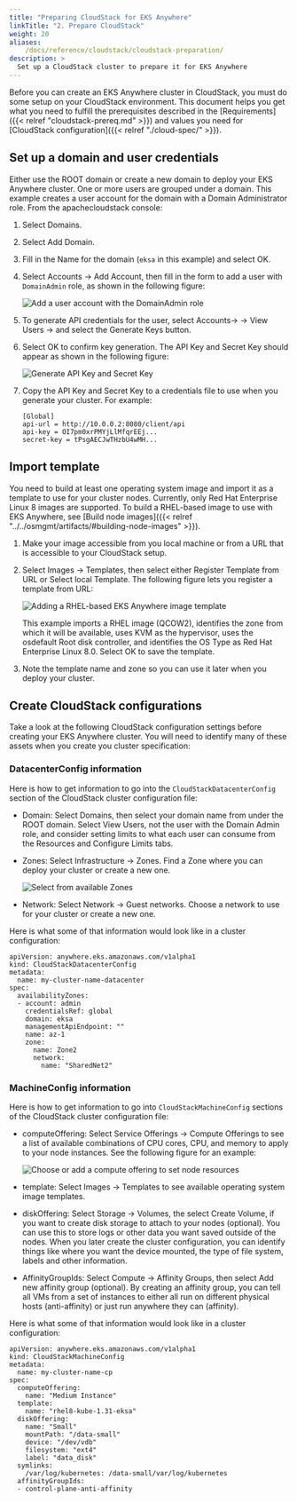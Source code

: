 ```yaml
---
title: "Preparing CloudStack for EKS Anywhere"
linkTitle: "2. Prepare CloudStack"
weight: 20
aliases:
    /docs/reference/cloudstack/cloudstack-preparation/
description: >
  Set up a CloudStack cluster to prepare it for EKS Anywhere
---
```

Before you can create an EKS Anywhere cluster in CloudStack, you must do some setup on your CloudStack environment.
This document helps you get what you need to fulfill the prerequisites described in the [Requirements]({{< relref "cloudstack-prereq.md" >}}) and values you need for [CloudStack configuration]({{< relref "./cloud-spec/" >}}).

## Set up a domain and user credentials
Either use the ROOT domain or create a new domain to deploy your EKS Anywhere cluster.
One or more users are grouped under a domain.
This example creates a user account for the domain with a Domain Administrator role.
From the apachecloudstack console:

1. Select Domains.
1. Select Add Domain.
1. Fill in the Name for the domain (`eksa` in this example) and select OK.
1. Select Accounts -> Add Account, then fill in the form to add a user with `DomainAdmin` role, as shown in the following figure:

   ![Add a user account with the DomainAdmin role](/images/csaddaccount.png)

1. To generate API credentials for the user, select Accounts-> <username> -> View Users -> <username> and select the Generate Keys button.
1. Select OK to confirm key generation. The API Key and Secret Key should appear as shown in the following figure:

   ![Generate API Key and Secret Key](/images/csgenkeys.png)

1. Copy the API Key and Secret Key to a credentials file to use when you generate your cluster. For example:
   ```
   [Global]
   api-url = http://10.0.0.2:8080/client/api
   api-key = OI7pm0xrPMYjLlMfqrEEj...
   secret-key = tPsgAECJwTHzbU4wMH...
   ```
## Import template
You need to build at least one operating system image and import it as a template to use for your cluster nodes.
Currently, only Red Hat Enterprise Linux 8 images are supported.
To build a RHEL-based image to use with EKS Anywhere, see [Build node images]({{< relref "../../osmgmt/artifacts/#building-node-images" >}}).

1. Make your image accessible from you local machine or from a URL that is accessible to your CloudStack setup.

2. Select Images -> Templates, then select either Register Template from URL or Select local Template. The following figure lets you register a template from URL:

   ![Adding a RHEL-based EKS Anywhere image template](/images/cstemplateRHEL.png)

   This example imports a RHEL image (QCOW2), identifies the zone from which it will be available, uses KVM as the hypervisor, uses the osdefault Root disk controller, and identifies the OS Type as Red Hat Enterprise Linux 8.0. Select OK to save the template.

3. Note the template name and zone so you can use it later when you deploy your cluster.

## Create CloudStack configurations

Take a look at the following CloudStack configuration settings before creating your EKS Anywhere cluster.
You will need to identify many of these assets when you create you cluster specification:

### DatacenterConfig information

Here is how to get information to go into the `CloudStackDatacenterConfig` section of the CloudStack cluster configuration file:

* Domain: Select Domains, then select your domain name from under the ROOT domain. Select View Users, not the user with the Domain Admin role, and consider setting limits to what each user can consume from the Resources and Configure Limits tabs.

* Zones: Select Infrastructure -> Zones. Find a Zone where you can deploy your cluster or create a new one. 

   ![Select from available Zones](/images/cszones.png)

* Network: Select Network -> Guest networks. Choose a network to use for your cluster or create a new one.

Here is what some of that information would look like in a cluster configuration:

```
apiVersion: anywhere.eks.amazonaws.com/v1alpha1
kind: CloudStackDatacenterConfig
metadata:
  name: my-cluster-name-datacenter
spec:
  availabilityZones:
  - account: admin
    credentialsRef: global
    domain: eksa
    managementApiEndpoint: ""
    name: az-1
    zone:
      name: Zone2
      network:
        name: "SharedNet2"
```

### MachineConfig information

Here is how to get information to go into `CloudStackMachineConfig` sections of the CloudStack cluster configuration file:

* computeOffering: Select Service Offerings -> Compute Offerings to see a list of available combinations of CPU cores, CPU, and memory to apply to your node instances. See the following figure for an example:

   ![Choose or add a compute offering to set node resources](/images/cszones.png)

* template: Select Images -> Templates to see available operating system image templates.

* diskOffering: Select Storage -> Volumes, the select Create Volume, if you want to create disk storage to attach to your nodes (optional). You can use this to store logs or other data you want saved outside of the nodes. When you later create the cluster configuration, you can identify things like where you want the device mounted, the type of file system, labels and other information.

* AffinityGroupIds: Select Compute -> Affinity Groups, then select Add new affinity group (optional). By creating an affinity group, you can tell all VMs from a set of instances to either all run on different physical hosts (anti-affinity) or just run anywhere they can (affinity).

Here is what some of that information would look like in a cluster configuration:

```
apiVersion: anywhere.eks.amazonaws.com/v1alpha1
kind: CloudStackMachineConfig
metadata:
  name: my-cluster-name-cp
spec:
  computeOffering:
    name: "Medium Instance"
  template:
    name: "rhel8-kube-1.31-eksa"
  diskOffering:
    name: "Small"
    mountPath: "/data-small"
    device: "/dev/vdb"
    filesystem: "ext4"
    label: "data_disk"
  symlinks:
    /var/log/kubernetes: /data-small/var/log/kubernetes
  affinityGroupIds:
  - control-plane-anti-affinity
```
